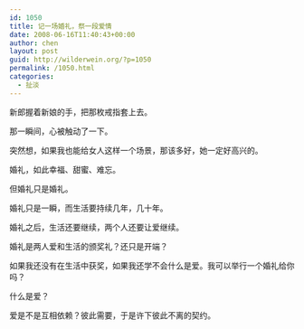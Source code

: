 ```yaml
---
id: 1050
title: 记一场婚礼，祭一段爱情
date: 2008-06-16T11:40:43+00:00
author: chen
layout: post
guid: http://wilderwein.org/?p=1050
permalink: /1050.html
categories:
  - 扯淡
---
```

新郎握着新娘的手，把那枚戒指套上去。

那一瞬间，心被触动了一下。

突然想，如果我也能给女人这样一个场景，那该多好，她一定好高兴的。</p> 

婚礼，如此幸福、甜蜜、难忘。

但婚礼只是婚礼。

婚礼只是一瞬，而生活要持续几年，几十年。

婚礼之后，生活还要继续，两个人还要让爱继续。

婚礼是两人爱和生活的颁奖礼？还只是开端？

如果我还没有在生活中获奖，如果我还学不会什么是爱。我可以举行一个婚礼给你吗？</p> 

什么是爱？

爱是不是互相依赖？彼此需要，于是许下彼此不离的契约。